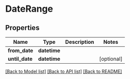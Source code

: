 # DateRange

## Properties
Name | Type | Description | Notes
------------ | ------------- | ------------- | -------------
**from_date** | **datetime** |  | 
**until_date** | **datetime** |  | [optional] 

[[Back to Model list]](../README.md#documentation-for-models) [[Back to API list]](../README.md#documentation-for-api-endpoints) [[Back to README]](../README.md)


